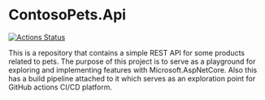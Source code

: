 # ContosoPets.Api

[![Actions Status](https://github.com/Roy19/ContosoPets.Api/workflows/Build%2C+pack+and+release+project/badge.svg)](https://github.com/Roy19/ContosoPets.Api/actions)

This is a repository that contains a simple REST API for some products related to pets. The purpose of this project is to serve as a playground for exploring and implementing features with Microsoft.AspNetCore. Also this has a build pipeline attached to it which serves as an exploration point for GitHub actions CI/CD platform.